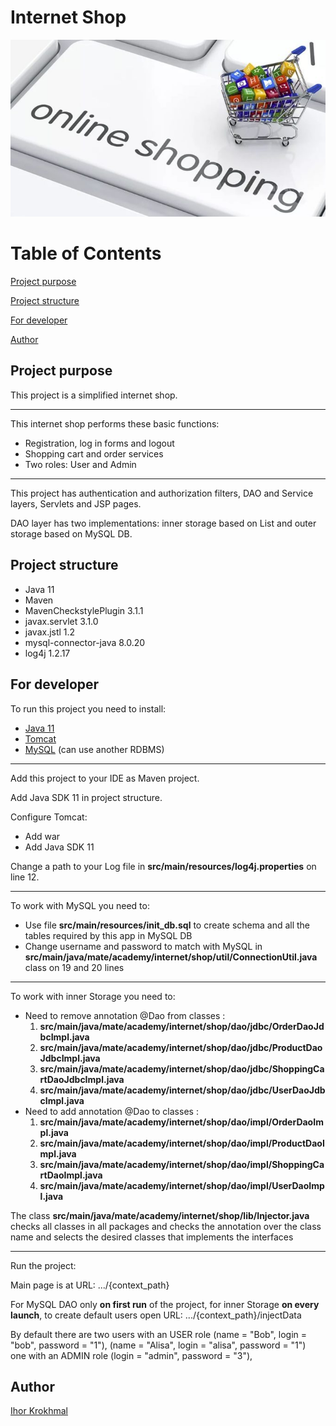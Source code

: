
# Internet Shop

![Header Image](src/main/resources/internet-shop.jpg)

# Table of Contents

[Project purpose](#purpose)

[Project structure](#structure)

[For developer](#developer)

[Author](#author)

## <a name='purpose'></a>Project purpose

This project is a simplified internet shop.

<hr>

This internet shop performs these basic functions:

- Registration, log in forms and logout
- Shopping cart and order services
- Two roles: User and Admin

<hr>

This project has authentication and authorization filters, DAO and Service layers, Servlets and JSP pages.

DAO layer has two implementations: inner storage based on List and outer storage based on MySQL DB.

## <a name='structure'></a>Project structure

- Java 11
- Maven
- MavenCheckstylePlugin 3.1.1
- javax.servlet 3.1.0
- javax.jstl 1.2
- mysql-connector-java 8.0.20
- log4j 1.2.17

## <a name='developer'></a>For developer
To run this project you need to install:

- <a href="https://www.oracle.com/technetwork/java/javase/downloads/jdk11-downloads-5066655.html">Java 11</a>
- <a href="https://tomcat.apache.org/download-90.cgi">Tomcat</a>
- <a href="https://www.mysql.com/downloads/">MySQL</a> (can use another RDBMS)

<hr>

Add this project to your IDE as Maven project.

Add Java SDK 11 in project structure.

Configure Tomcat:
- Add war
- Add Java SDK 11

Change a path to your Log file in **src/main/resources/log4j.properties** on line 12.

<hr>

To work with MySQL you need to:
- Use file **src/main/resources/init_db.sql** to create schema and all the tables required by this app in MySQL DB
- Change username and password to match with MySQL in **src/main/java/mate/academy/internet/shop/util/ConnectionUtil.java** class on 19 and 20 lines

<hr>

To work with inner Storage you need to:

- Need to remove annotation @Dao from classes :
    1. **src/main/java/mate/academy/internet/shop/dao/jdbc/OrderDaoJdbcImpl.java**
    2. **src/main/java/mate/academy/internet/shop/dao/jdbc/ProductDaoJdbcImpl.java**
    3. **src/main/java/mate/academy/internet/shop/dao/jdbc/ShoppingCartDaoJdbcImpl.java**
    4. **src/main/java/mate/academy/internet/shop/dao/jdbc/UserDaoJdbcImpl.java**
- Need to add annotation @Dao to classes :
    1. **src/main/java/mate/academy/internet/shop/dao/impl/OrderDaoImpl.java**
    2. **src/main/java/mate/academy/internet/shop/dao/impl/ProductDaoImpl.java**
    3. **src/main/java/mate/academy/internet/shop/dao/impl/ShoppingCartDaoImpl.java**
    4. **src/main/java/mate/academy/internet/shop/dao/impl/UserDaoImpl.java**

 The class **src/main/java/mate/academy/internet/shop/lib/Injector.java**
 checks all classes in all packages and checks the annotation
 over the class name and selects the desired classes that implements the interfaces
<hr>

Run the project:

Main page is at URL: .../{context_path}

For MySQL DAO only **on first run** of the project, for inner Storage **on every launch**, to create default users open URL: .../{context_path}/injectData

<p>By default there are two users with an USER role (name = "Bob", login = "bob", password = "1"),
(name = "Alisa", login = "alisa", password = "1")<br>
one with an ADMIN role (login = "admin", password = "3"),<br>

## <a name='author'></a>Author
[Ihor Krokhmal](https://github.com/KrohIgor)

